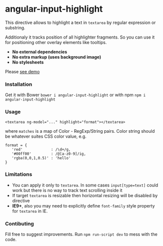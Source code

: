 # angular-input-highlight

This directive allows to highlight a text in `textarea` by regular expression or substring. 

Additionaly it tracks position of all highlighter fragments. So you can use it for positioning other overlay elements like tooltips.

- **No external dependencies**
- **No extra markup (uses background image)**
- **No stylesheets**

Please [see demo](http://yavorskiy.github.io/angular-input-highlight/)

### Installation

Get it with Bower `bower i angular-input-highlight` or with npm `npm i angular-input-highlight`

### Usage

```
<textarea ng-model="..." highlight="format"></textarea>
```

where `matches` is a map of Color - RegExp/String pairs. Color string should be whatever suites CSS color value, e.g.

```
format = {
   'red'             : /\d+/g,
   '#00ff00'         : /@[a-z0-9]/ig,
   'rgba(0,0,1,0.5)' : 'hello'
}
```

### Limitations

- You can apply it only to `textarea`. In some cases `input[type=text]` could work but there is no way to track text scrolling inside it
- If target `textarea` is resizable then horizontal resizing will be disabled by directive
- **IE9+**, also you may need to explicitly define `font-family` style property for `textarea` in IE.

### Contibuting

Fill free to suggest improvements. 
Run `npm run-script dev` to mess with the code.